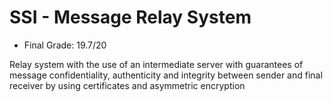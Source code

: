 # SSI - Message Relay System
- Final Grade: 19.7/20

Relay system with the use of an intermediate server with guarantees of message confidentiality, authenticity and integrity between sender and final receiver by using certificates and asymmetric encryption
